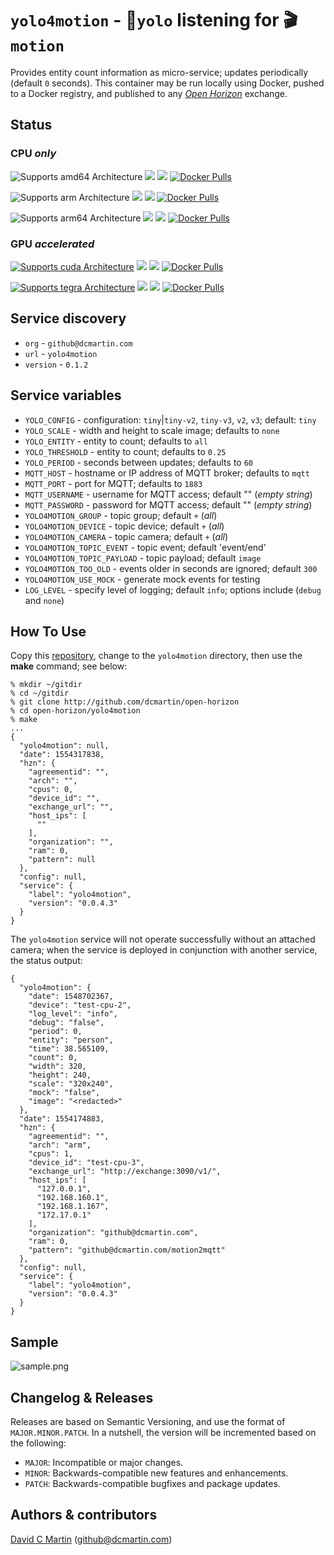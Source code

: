 # `yolo4motion` - &#128064;`yolo` listening for &#127916;`motion`

Provides entity count information as micro-service; updates periodically (default `0` seconds).  This container may be run locally using Docker, pushed to a Docker registry, and published to any [_Open Horizon_][open-horizon] exchange.

## Status

### CPU _only_

![Supports amd64 Architecture][amd64-shield]
[![](https://images.microbadger.com/badges/image/dcmartin/amd64_yolo4motion.svg)](https://microbadger.com/images/dcmartin/amd64_yolo4motion)
[![](https://images.microbadger.com/badges/version/dcmartin/amd64_yolo4motion.svg)](https://microbadger.com/images/dcmartin/amd64_yolo4motion )
[![Docker Pulls][pulls-amd64]][docker-amd64]

[docker-amd64]: https://hub.docker.com/r/dcmartin/amd64_yolo4motion
[pulls-amd64]: https://img.shields.io/docker/pulls/dcmartin/amd64_yolo4motion.svg

![Supports arm Architecture][arm-shield]
[![](https://images.microbadger.com/badges/image/dcmartin/arm_yolo4motion.svg)](https://microbadger.com/images/dcmartin/arm_yolo4motion)
[![](https://images.microbadger.com/badges/version/dcmartin/arm_yolo4motion.svg)](https://microbadger.com/images/dcmartin/arm_yolo4motion)
[![Docker Pulls][pulls-arm]][docker-arm]

[docker-arm]: https://hub.docker.com/r/dcmartin/arm_yolo4motion
[pulls-arm]: https://img.shields.io/docker/pulls/dcmartin/arm_yolo4motion.svg

![Supports arm64 Architecture][arm64-shield]
[![](https://images.microbadger.com/badges/image/dcmartin/arm64_yolo4motion.svg)](https://microbadger.com/images/dcmartin/arm64_yolo4motion)
[![](https://images.microbadger.com/badges/version/dcmartin/arm64_yolo4motion.svg)](https://microbadger.com/images/dcmartin/arm64_yolo4motion )
[![Docker Pulls][pulls-arm64]][docker-arm64]

[docker-arm64]: https://hub.docker.com/r/dcmartin/arm64_yolo4motion
[pulls-arm64]: https://img.shields.io/docker/pulls/dcmartin/arm64_yolo4motion.svg

[arm64-shield]: https://img.shields.io/badge/arm64-yes-green.svg
[amd64-shield]: https://img.shields.io/badge/amd64-yes-green.svg
[arm-shield]: https://img.shields.io/badge/arm-yes-green.svg

### GPU _accelerated_

[docker-cuda]: https://hub.docker.com/r/dcmartin/amd64_yolo-cuda4motion
[pulls-cuda]: https://img.shields.io/docker/pulls/dcmartin/amd64_yolo-cuda4motion.svg
[cuda-shield]: https://img.shields.io/badge/cuda-yes-green.svg
[![Supports cuda Architecture][cuda-shield]](../yolo-cuda4motion/README.md)
[![](https://images.microbadger.com/badges/image/dcmartin/amd64_yolo-cuda4motion.svg)](https://microbadger.com/images/dcmartin/amd64_yolo-cuda4motion)
[![](https://images.microbadger.com/badges/version/dcmartin/amd64_yolo-cuda4motion.svg)](https://microbadger.com/images/dcmartin/amd64_yolo-cuda4motion )
[![Docker Pulls][pulls-cuda]][docker-cuda]

[docker-tegra]: https://hub.docker.com/r/dcmartin/arm64_yolo-tegra4motion
[pulls-tegra]: https://img.shields.io/docker/pulls/dcmartin/arm64_yolo-tegra4motion.svg
[tegra-shield]: https://img.shields.io/badge/tegra-yes-green.svg
[![Supports tegra Architecture][tegra-shield]](../yolo-tegra4motion/README.md)
[![](https://images.microbadger.com/badges/image/dcmartin/arm64_yolo-tegra4motion.svg)](https://microbadger.com/images/dcmartin/arm64_yolo-tegra4motion)
[![](https://images.microbadger.com/badges/version/dcmartin/arm64_yolo-tegra4motion.svg)](https://microbadger.com/images/dcmartin/arm64_yolo-tegra4motion)
[![Docker Pulls][pulls-tegra]][docker-tegra]

## Service discovery
+ `org` - `github@dcmartin.com`
+ `url` - `yolo4motion`
+ `version` - `0.1.2`

## Service variables 
+ `YOLO_CONFIG` - configuration: `tiny`|`tiny-v2`, `tiny-v3`, `v2`, `v3`; default: `tiny`
+ `YOLO_SCALE` - width and height to scale image; defaults to `none`
+ `YOLO_ENTITY` - entity to count; defaults to `all`
+ `YOLO_THRESHOLD` - entity to count; defaults to `0.25`
+ `YOLO_PERIOD` - seconds between updates; defaults to `60`
+ `MQTT_HOST` - hostname or IP address of MQTT broker; defaults to `mqtt`
+ `MQTT_PORT` - port for MQTT; defaults to `1883`
+ `MQTT_USERNAME` - username for MQTT access; default "" (_empty string_)
+ `MQTT_PASSWORD` - password for MQTT access; default "" (_empty string_)
+ `YOLO4MOTION_GROUP` - topic group; default `+` (_all_)
+ `YOLO4MOTION_DEVICE` - topic device; default `+` (_all_)
+ `YOLO4MOTION_CAMERA` - topic camera; default `+` (_all_)
+ `YOLO4MOTION_TOPIC_EVENT` - topic event; default 'event/end'
+ `YOLO4MOTION_TOPIC_PAYLOAD` - topic payload; default `image`
+ `YOLO4MOTION_TOO_OLD` - events older in seconds are ignored; default `300`
+ `YOLO4MOTION_USE_MOCK` - generate mock events for testing
+ `LOG_LEVEL` - specify level of logging; default `info`; options include (`debug` and `none`)

## How To Use

Copy this [repository][repository], change to the `yolo4motion` directory, then use the **make** command; see below:

```
% mkdir ~/gitdir
% cd ~/gitdir
% git clone http://github.com/dcmartin/open-horizon
% cd open-horizon/yolo4motion
% make
...
{
  "yolo4motion": null,
  "date": 1554317838,
  "hzn": {
    "agreementid": "",
    "arch": "",
    "cpus": 0,
    "device_id": "",
    "exchange_url": "",
    "host_ips": [
      ""
    ],
    "organization": "",
    "ram": 0,
    "pattern": null
  },
  "config": null,
  "service": {
    "label": "yolo4motion",
    "version": "0.0.4.3"
  }
}
```

The `yolo4motion` service will not operate successfully without an attached camera; when the service is deployed in conjunction with another service, the status output:

```
{
  "yolo4motion": {
    "date": 1548702367,
    "device": "test-cpu-2",
    "log_level": "info",
    "debug": "false",
    "period": 0,
    "entity": "person",
    "time": 38.565109,
    "count": 0,
    "width": 320,
    "height": 240,
    "scale": "320x240",
    "mock": "false",
    "image": "<redacted>"
  },
  "date": 1554174883,
  "hzn": {
    "agreementid": "",
    "arch": "arm",
    "cpus": 1,
    "device_id": "test-cpu-3",
    "exchange_url": "http://exchange:3090/v1/",
    "host_ips": [
      "127.0.0.1",
      "192.168.160.1",
      "192.168.1.167",
      "172.17.0.1"
    ],
    "organization": "github@dcmartin.com",
    "ram": 0,
    "pattern": "github@dcmartin.com/motion2mqtt"
  },
  "config": null,
  "service": {
    "label": "yolo4motion",
    "version": "0.0.4.3"
  }
}
```
## Sample 

![sample.png](samples/sample.png?raw=true "YOLO4MOTION")

## Changelog & Releases

Releases are based on Semantic Versioning, and use the format
of ``MAJOR.MINOR.PATCH``. In a nutshell, the version will be incremented
based on the following:

- ``MAJOR``: Incompatible or major changes.
- ``MINOR``: Backwards-compatible new features and enhancements.
- ``PATCH``: Backwards-compatible bugfixes and package updates.

## Authors & contributors

[David C Martin][dcmartin] (github@dcmartin.com)

[userinput]: ../yolo4motion/userinput.json
[service-json]: ../yolo4motion/service.json
[build-json]: ../yolo4motion/build.json
[dockerfile]: ../yolo4motion/Dockerfile


[dcmartin]: https://github.com/dcmartin
[issue]: https://github.com/dcmartin/open-horizon/issues
[macos-install]: http://pkg.bluehorizon.network/macos
[open-horizon]: http://github.com/open-horizon/
[repository]: https://github.com/dcmartin/open-horizon
[setup]: ../setup/README.md
